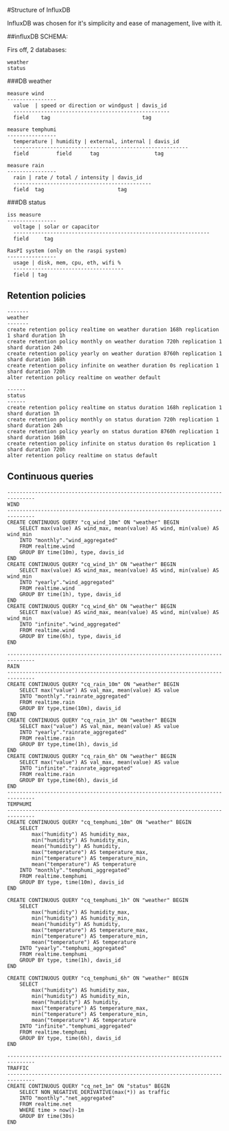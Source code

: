 #Structure of InfluxDB

InfluxDB was chosen for it's simplicity and ease of management, live with it.

##influxDB SCHEMA:

Firs off, 2 databases:

    weather
    status

###DB weather

    measure wind
    ----------------
      value  | speed or direction or windgust | davis_id
      ---------------------------------------------------
      field    tag                              tag

    measure temphumi
    ----------------
      temperature | humidity | external, internal | davis_id
      ---------------------------------------------------------
      field         field      tag                  tag

    measure rain
    ----------------
      rain | rate / total / intensity | davis_id
      ---------------------------------------------
      field  tag                        tag



###DB status

    iss measure
    ----------------
      voltage | solar or capacitor
      ----------------------------------------------------------------
      field     tag

    RasPI system (only on the raspi system)
    ----------------
      usage | disk, mem, cpu, eth, wifi %
      ------------------------------------
      field | tag

## Retention policies
    -------
    weather
    -------
    create retention policy realtime on weather duration 168h replication 1 shard duration 1h
    create retention policy monthly on weather duration 720h replication 1 shard duration 24h
    create retention policy yearly on weather duration 8760h replication 1 shard duration 168h
    create retention policy infinite on weather duration 0s replication 1 shard duration 720h
    alter retention policy realtime on weather default

    ------
    status
    ------
    create retention policy realtime on status duration 168h replication 1 shard duration 1h
    create retention policy monthly on status duration 720h replication 1 shard duration 24h
    create retention policy yearly on status duration 8760h replication 1 shard duration 168h
    create retention policy infinite on status duration 0s replication 1 shard duration 720h
    alter retention policy realtime on status default

## Continuous queries
    -------------------------------------------------------------------------------
    WIND
    -------------------------------------------------------------------------------
    CREATE CONTINUOUS QUERY "cq_wind_10m" ON "weather" BEGIN
        SELECT max(value) AS wind_max, mean(value) AS wind, min(value) AS wind_min
        INTO "monthly"."wind_aggregated"
        FROM realtime.wind
        GROUP BY time(10m), type, davis_id
    END
    CREATE CONTINUOUS QUERY "cq_wind_1h" ON "weather" BEGIN
        SELECT max(value) AS wind_max, mean(value) AS wind, min(value) AS wind_min
        INTO "yearly"."wind_aggregated"
        FROM realtime.wind
        GROUP BY time(1h), type, davis_id
    END
    CREATE CONTINUOUS QUERY "cq_wind_6h" ON "weather" BEGIN
        SELECT max(value) AS wind_max, mean(value) AS wind, min(value) AS wind_min
        INTO "infinite"."wind_aggregated"
        FROM realtime.wind
        GROUP BY time(6h), type, davis_id
    END

    -------------------------------------------------------------------------------
    RAIN
    -------------------------------------------------------------------------------
    CREATE CONTINUOUS QUERY "cq_rain_10m" ON "weather" BEGIN
        SELECT max("value") AS val_max, mean(value) AS value
        INTO "monthly"."rainrate_aggregated"
        FROM realtime.rain
        GROUP BY type,time(10m), davis_id
    END
    CREATE CONTINUOUS QUERY "cq_rain_1h" ON "weather" BEGIN
        SELECT max("value") AS val_max, mean(value) AS value
        INTO "yearly"."rainrate_aggregated"
        FROM realtime.rain
        GROUP BY type,time(1h), davis_id
    END
    CREATE CONTINUOUS QUERY "cq_rain_6h" ON "weather" BEGIN
        SELECT max("value") AS val_max, mean(value) AS value
        INTO "infinite"."rainrate_aggregated"
        FROM realtime.rain
        GROUP BY type,time(6h), davis_id
    END
    -------------------------------------------------------------------------------
    TEMPHUMI
    -------------------------------------------------------------------------------
    CREATE CONTINUOUS QUERY "cq_temphumi_10m" ON "weather" BEGIN
        SELECT
            max("humidity") AS humidity_max,
            min("humidity") AS humidity_min,
            mean("humidity") AS humidity,
            max("temperature") AS temperature_max,
            min("temperature") AS temperature_min,
            mean("temperature") AS temperature
        INTO "monthly"."temphumi_aggregated"
        FROM realtime.temphumi
        GROUP BY type, time(10m), davis_id
    END

    CREATE CONTINUOUS QUERY "cq_temphumi_1h" ON "weather" BEGIN
        SELECT
            max("humidity") AS humidity_max,
            min("humidity") AS humidity_min,
            mean("humidity") AS humidity,
            max("temperature") AS temperature_max,
            min("temperature") AS temperature_min,
            mean("temperature") AS temperature
        INTO "yearly"."temphumi_aggregated"
        FROM realtime.temphumi
        GROUP BY type, time(1h), davis_id
    END

    CREATE CONTINUOUS QUERY "cq_temphumi_6h" ON "weather" BEGIN
        SELECT
            max("humidity") AS humidity_max,
            min("humidity") AS humidity_min,
            mean("humidity") AS humidity,
            max("temperature") AS temperature_max,
            min("temperature") AS temperature_min,
            mean("temperature") AS temperature
        INTO "infinite"."temphumi_aggregated"
        FROM realtime.temphumi
        GROUP BY type, time(6h), davis_id
    END

    -------------------------------------------------------------------------------
    TRAFFIC
    -------------------------------------------------------------------------------
    CREATE CONTINUOUS QUERY "cq_net_1m" ON "status" BEGIN
        SELECT NON_NEGATIVE_DERIVATIVE(max(*)) as traffic
        INTO "monthly"."net_aggregated"
        FROM realtime.net
        WHERE time > now()-1m
        GROUP BY time(30s)
    END
